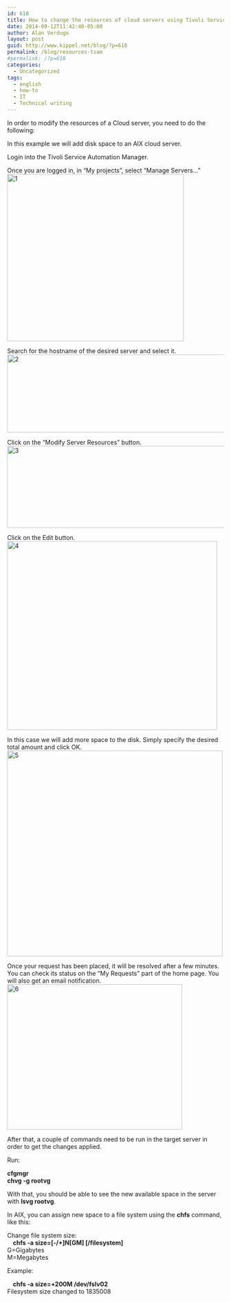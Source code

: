 ```yaml
---
id: 618
title: How to change the resources of cloud servers using Tivoli Service Automation Manager
date: 2014-09-12T11:42:40-05:00
author: Alan Verdugo
layout: post
guid: http://www.kippel.net/blog/?p=618
permalink: /blog/resources-tsam
#permalink: /?p=618
categories:
  - Uncategorized
tags:
  - english
  - how-to
  - IT
  - Technical writing
---
```

<div class="entryContentContainer blogsWrapText">
  <p dir="ltr">
    In order to modify the resources of a Cloud server, you need to do the following:
  </p>
  
  <p dir="ltr">
    In this example we will add disk space to an AIX cloud server.
  </p>
  
  <p dir="ltr">
    Login into the Tivoli Service Automation Manager.
  </p>
  
  <p dir="ltr">
    Once you are logged in, in &#8220;My projects&#8221;, select &#8220;Manage Servers&#8230;&#8221;<a href="https://github.com/alanverdugo/alanverdugo.github.io/tree/master/wp-content/uploads/2014/09/1.png"><img class="aligncenter size-full wp-image-619" src="https://github.com/alanverdugo/alanverdugo.github.io/tree/master/wp-content/uploads/2014/09/1.png" alt="1" width="411" height="388" /></a>
  </p>
  
  <p dir="ltr">
    Search for the hostname of the desired server and select it.<a href="https://github.com/alanverdugo/alanverdugo.github.io/tree/master/wp-content/uploads/2014/09/2.png"><img class="aligncenter wp-image-620 size-full" src="https://github.com/alanverdugo/alanverdugo.github.io/tree/master/wp-content/uploads/2014/09/2.png" alt="2" width="620" height="181" /></a>
  </p>
  
  <p dir="ltr">
    Click on the &#8220;Modify Server Resources&#8221; button.<a href="https://github.com/alanverdugo/alanverdugo.github.io/tree/master/wp-content/uploads/2014/09/3.png"><img class="aligncenter wp-image-621 size-full" src="https://github.com/alanverdugo/alanverdugo.github.io/tree/master/wp-content/uploads/2014/09/3.png" alt="3" width="624" height="190" /></a>
  </p>
  
  <p dir="ltr">
    Click on the Edit button.<a href="https://github.com/alanverdugo/alanverdugo.github.io/tree/master/wp-content/uploads/2014/09/4.png"><img class="aligncenter wp-image-622 size-full" src="https://github.com/alanverdugo/alanverdugo.github.io/tree/master/wp-content/uploads/2014/09/4.png" alt="4" width="488" height="438" /></a>
  </p>
  
  <p dir="ltr">
    In this case we will add more space to the disk. Simply specify the desired total amount and click OK.<a href="https://github.com/alanverdugo/alanverdugo.github.io/tree/master/wp-content/uploads/2014/09/5.png"><img class="aligncenter size-full wp-image-623" src="https://github.com/alanverdugo/alanverdugo.github.io/tree/master/wp-content/uploads/2014/09/5.png" alt="5" width="501" height="477" /></a>
  </p>
  
  <p dir="ltr">
    Once your request has been placed, it will be resolved after a few minutes. You can check its status on the &#8220;My Requests&#8221; part of the home page. You will also get an email notification.<a href="https://github.com/alanverdugo/alanverdugo.github.io/tree/master/wp-content/uploads/2014/09/6.png"><img class="aligncenter wp-image-624 size-full" src="https://github.com/alanverdugo/alanverdugo.github.io/tree/master/wp-content/uploads/2014/09/6.png" alt="6" width="407" height="337" /></a>
  </p>
  
  <p dir="ltr">
    After that, a couple of commands need to be run in the target server in order to get the changes applied.
  </p>
  
  <p dir="ltr">
    Run:
  </p>
  
  <p dir="ltr">
    <strong>cfgmgr<br /> chvg -g rootvg</strong>
  </p>
  
  <p dir="ltr">
    With that, you should be able to see the new available space in the server with <strong>lsvg rootvg</strong>.
  </p>
  
  <p dir="ltr">
    In AIX, you can assign new space to a file system using the <strong>chfs</strong> command, like this:
  </p>
  
  <p dir="ltr">
    Change file system size:<br /> <strong>    chfs -a size=[-/+]N[GM] [/filesystem]</strong><br /> G=Gigabytes<br /> M=Megabytes
  </p>
  
  <p dir="ltr">
    Example:
  </p>
  
  <p dir="ltr">
    <strong>    chfs -a size=+200M /dev/fslv02</strong><br /> Filesystem size changed to 1835008
  </p>
</div>